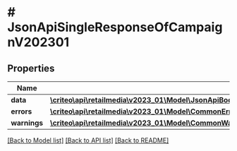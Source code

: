 # # JsonApiSingleResponseOfCampaignV202301

## Properties

Name | Type | Description | Notes
------------ | ------------- | ------------- | -------------
**data** | [**\criteo\api\retailmedia\v2023_01\Model\JsonApiBodyWithIdOfInt64AndCampaignV202301AndCampaignV202301**](JsonApiBodyWithIdOfInt64AndCampaignV202301AndCampaignV202301.md) |  |
**errors** | [**\criteo\api\retailmedia\v2023_01\Model\CommonError[]**](CommonError.md) |  | [optional]
**warnings** | [**\criteo\api\retailmedia\v2023_01\Model\CommonWarning[]**](CommonWarning.md) |  | [optional]

[[Back to Model list]](../../README.md#models) [[Back to API list]](../../README.md#endpoints) [[Back to README]](../../README.md)
